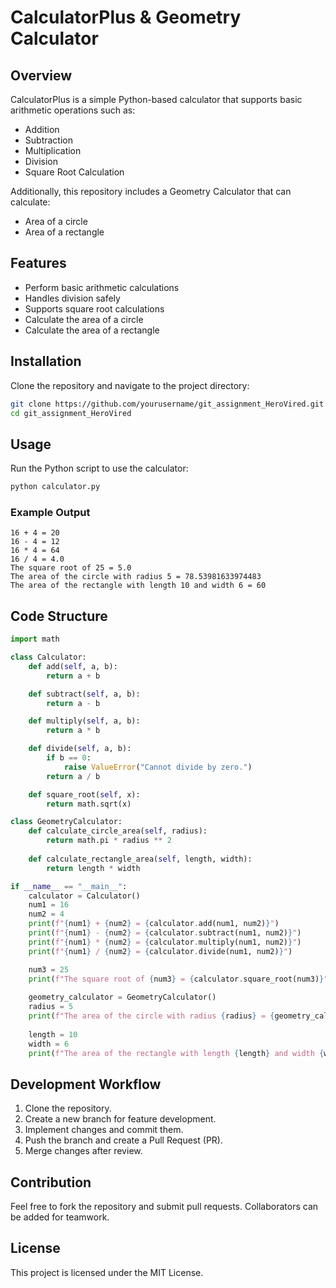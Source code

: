 # CalculatorPlus & Geometry Calculator

## Overview
CalculatorPlus is a simple Python-based calculator that supports basic arithmetic operations such as:
- Addition
- Subtraction
- Multiplication
- Division
- Square Root Calculation

Additionally, this repository includes a Geometry Calculator that can calculate:
- Area of a circle
- Area of a rectangle

## Features
- Perform basic arithmetic calculations
- Handles division safely
- Supports square root calculations
- Calculate the area of a circle
- Calculate the area of a rectangle

## Installation
Clone the repository and navigate to the project directory:
```bash
git clone https://github.com/yourusername/git_assignment_HeroVired.git
cd git_assignment_HeroVired
```

## Usage
Run the Python script to use the calculator:
```bash
python calculator.py
```

### Example Output
```
16 + 4 = 20
16 - 4 = 12
16 * 4 = 64
16 / 4 = 4.0
The square root of 25 = 5.0
The area of the circle with radius 5 = 78.53981633974483
The area of the rectangle with length 10 and width 6 = 60
```

## Code Structure
```python
import math

class Calculator:
    def add(self, a, b):
        return a + b

    def subtract(self, a, b):
        return a - b

    def multiply(self, a, b):
        return a * b

    def divide(self, a, b):
        if b == 0:
            raise ValueError("Cannot divide by zero.")
        return a / b

    def square_root(self, x):
        return math.sqrt(x)

class GeometryCalculator:
    def calculate_circle_area(self, radius):
        return math.pi * radius ** 2
    
    def calculate_rectangle_area(self, length, width):
        return length * width

if __name__ == "__main__":
    calculator = Calculator()
    num1 = 16
    num2 = 4
    print(f"{num1} + {num2} = {calculator.add(num1, num2)}")
    print(f"{num1} - {num2} = {calculator.subtract(num1, num2)}") 
    print(f"{num1} * {num2} = {calculator.multiply(num1, num2)}")
    print(f"{num1} / {num2} = {calculator.divide(num1, num2)}")

    num3 = 25
    print(f"The square root of {num3} = {calculator.square_root(num3)}")
    
    geometry_calculator = GeometryCalculator()
    radius = 5
    print(f"The area of the circle with radius {radius} = {geometry_calculator.calculate_circle_area(radius)}")
    
    length = 10
    width = 6
    print(f"The area of the rectangle with length {length} and width {width} = {geometry_calculator.calculate_rectangle_area(length, width)}")
```

## Development Workflow
1. Clone the repository.
2. Create a new branch for feature development.
3. Implement changes and commit them.
4. Push the branch and create a Pull Request (PR).
5. Merge changes after review.

## Contribution
Feel free to fork the repository and submit pull requests. Collaborators can be added for teamwork.

## License
This project is licensed under the MIT License.